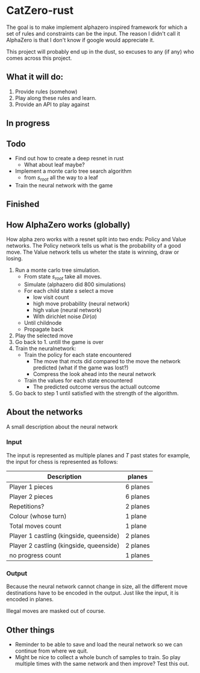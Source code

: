 # CatZero-rust
The goal is to make implement alphazero inspired framework for which a set of rules and constraints can be the input.
The reason I didn't call it AlphaZero is that I don't know if google would appreciate it.

This project will probably end up in the dust, so excuses to any (if any) who comes across this project.
 
## What it will do:
1. Provide rules (somehow)
2. Play along these rules and learn.
3. Provide an API to play against

## In progress

## Todo
* Find out how to create a deep resnet in rust
  * What about leaf maybe?
* Implement a monte carlo tree search algorithm
  * from $s_{root}$ all the way to a leaf
* Train the neural network with the game
## Finished


## How AlphaZero works (globally)
How alpha zero works with a resnet split into two ends: Policy and Value networks.
The Policy network tells us what is the probability of a good move.
The Value network tells us wheter the state is winning, draw or losing.

1. Run a monte carlo tree simulation.
    * From state $s_{root}$ take all moves.
    * Simulate (alphazero did 800 simulations)
    * For each child state $s$ select a move
      * low visit count
      * high move probability (neural network)
      * high value (neural network)
      * With dirichlet noise $Dir(\alpha)$
    * Until childnode
    * Propagate back
2. Play the selected move
3. Go back to 1. untill the game is over
4. Train the neuralnetwork:
    * Train the policy for each state encountered
      * The move that mcts did compared to the move the network predicted (what if the game was lost?)
      * Compress the look ahead into the neural network
    * Train the values for each state encountered
      * The predicted outcome versus the actuall outcome
5. Go back to step 1 until satisfied with the strength of the algorithm.


## About the networks
A small description about the neural network
### Input
The input is represented as multiple planes and $T$ past states
for example, the input for chess is represented as follows:

| Description     | planes  |
| ----------------|---------|
| Player 1 pieces | 6 planes|
| Player 2 pieces | 6 planes|
| Repetitions?    | 2 planes|
| Colour (whose turn) | 1 plane |
| Total moves count | 1 plane |
| Player 1 castling (kingside, queenside) | 2 planes |
| Player 2 castling (kingside, queenside) | 2 planes |
| no progress count | 1 planes |

### Output
Because the neural network cannot change in size, all the different move destinations have to be encoded in the output.
Just like the input, it is encoded in planes.

Illegal moves are masked out of course.



## Other things
* Reminder to be able to save and load the neural network so we can continue from where we quit.
* Might be nice to collect a whole bunch of samples to train. So play multiple times with the same network and then improve? Test this out.
